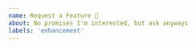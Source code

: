 ```yaml
---
name: Request a Feature 🐛
about: No promises I'm interested, but ask anyways
labels: 'enhancement'
---
```

